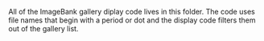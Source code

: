 All of the ImageBank gallery diplay code lives in this folder.
The code uses file names that begin with a period or dot and the display code filters them out of the gallery list.
